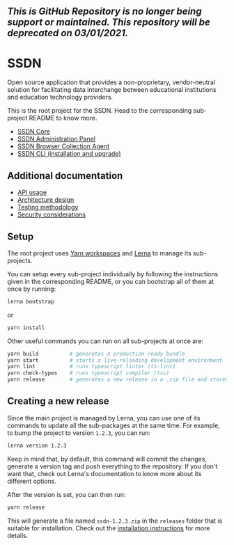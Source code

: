## **_This is GitHub Repository is no longer being support or maintained. This repository will be deprecated on 03/01/2021._**

# SSDN

Open source application that provides a non-proprietary, vendor-neutral solution for facilitating
data interchange between educational institutions and education technology providers.

This is the root project for the SSDN. Head to the corresponding sub-project README to know
more.

- [SSDN Core](packages/core#readme)
- [SSDN Administration Panel](packages/admin#readme)
- [SSDN Browser Collection Agent](packages/collection-agent#readme)
- [SSDN CLI (installation and upgrade)](packages/cli#readme)

## Additional documentation

- [API usage](docs/api-usage.md)
- [Architecture design](docs/architecture-design.md)
- [Testing methodology](docs/testing-methodology.md)
- [Security considerations](docs/security-considerations.md)

## Setup

The root project uses [Yarn workspaces](https://yarnpkg.com/lang/en/docs/workspaces/) and
[Lerna](https://lerna.js.org/) to manage its sub-projects.

You can setup every sub-project individually by following the instructions given in the
corresponding README, or you can bootstrap all of them at once by running:

```bash
lerna bootstrap
```

or

```bash
yarn install
```

Other useful commands you can run on all sub-projects at once are:

```bash
yarn build          # generates a production-ready bundle
yarn start          # starts a live-reloading development environment
yarn lint           # runs typescript linter (ts-lint)
yarn check-types    # runs typescript compiler (tsc)
yarn release        # generates a new release in a .zip file and stores it in `/releases`
```

## Creating a new release

Since the main project is managed by Lerna, you can use one of its commands to update all the sub-packages at the same
time. For example, to bump the project to version `1.2.3`, you can run:

```bash
lerna version 1.2.3
```

Keep in mind that, by default, this command will commit the changes, generate a version tag and push everything to the
repository. If you don't want that, check out Lerna's documentation to know more about its different options.

After the version is set, you can then run:

```bash
yarn release
```

This will generate a file named `ssdn-1.2.3.zip` in the `releases` folder that is suitable for installation. Check out 
the [installation instructions](https://github.com/awslabs/secure-student-data-network/tree/master/packages/cli#installation-instructions)
for more details.
